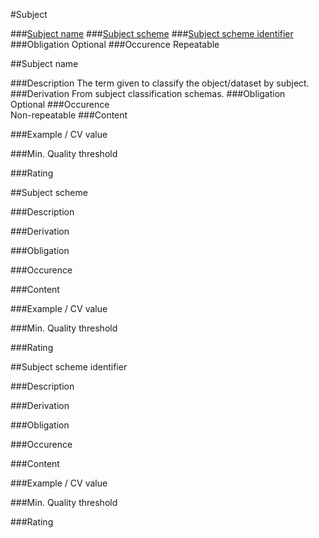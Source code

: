 #Subject

###[Subject name](#subject-name-1)
###[Subject scheme](#subject-scheme-1)
###[Subject scheme identifier](h#subject-scheme-identifier-1)
###Obligation
Optional
###Occurence
Repeatable

##Subject name

###Description
The term given to classify the object/dataset by subject.
###Derivation
From subject classification schemas. 
###Obligation	
Optional
###Occurence	
Non-repeatable
###Content 
 
###Example / CV value
 
###Min. Quality threshold	
 	
###Rating


##Subject scheme

###Description
 
###Derivation
 
###Obligation	
 
###Occurence	
 
###Content 
 
###Example / CV value
 
###Min. Quality threshold	
 	
###Rating


##Subject scheme identifier

###Description
 
###Derivation
 
###Obligation	
 
###Occurence	
 
###Content 
 
###Example / CV value
 
###Min. Quality threshold	
 	
###Rating
